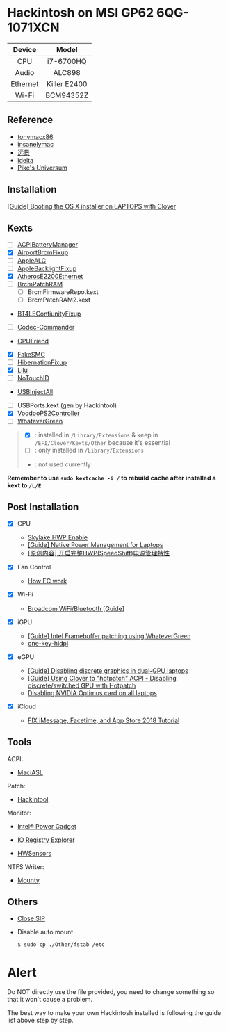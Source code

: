 # Hackintosh on MSI GP62 6QG-1071XCN

|  Device  |    Model     |
| :------: | :----------: |
|   CPU    |  i7-6700HQ   |
|  Audio   |    ALC898    |
| Ethernet | Killer E2400 |
|  Wi-Fi   |  BCM94352Z   |


## Reference

- [tonymacx86](http://tonymacx86.com)
- [insanelymac](http://www.insanelymac.com)
- [远景](http://bbs.pcbeta.com)
- [idelta](https://www.idelta.info)
- [Pike's Universum](https://pikeralpha.wordpress.com)

## Installation
[[Guide] Booting the OS X installer on LAPTOPS with Clover](https://www.tonymacx86.com/threads/guide-booting-the-os-x-installer-on-laptops-with-clover.148093/)

## Kexts

- [ ] [ACPIBatteryManager](https://github.com/RehabMan/OS-X-ACPI-Battery-Driver)
- [x] [AirportBrcmFixup](https://github.com/acidanthera/AirportBrcmFixup)
- [ ] [AppleALC](https://github.com/vit9696/AppleALC)
- [ ] [AppleBacklightFixup](https://www.tonymacx86.com/threads/guide-laptop-backlight-control-using-applebacklightfixup-kext.218222/)
- [x] [AtherosE2200Ethernet](https://github.com/Mieze/AtherosE2200Ethernet)
- [ ] [BrcmPatchRAM](https://github.com/RehabMan/OS-X-BrcmPatchRAM)
  - [ ] BrcmFirmwareRepo.kext
  - [ ] BrcmPatchRAM2.kext
- [BT4LEContiunityFixup](https://github.com/acidanthera/BT4LEContiunityFixup)
- [ ] [Codec-Commander](https://github.com/RehabMan/EAPD-Codec-Commander)
- [CPUFriend](https://github.com/PMheart/CPUFriend)
- [x] [FakeSMC](https://bitbucket.org/RehabMan/os-x-fakesmc-kozlek/downloads/)
- [ ] [HibernationFixup](https://github.com/acidanthera/HibernationFixup)
- [x] [Lilu](https://github.com/acidanthera/Lilu)
- [ ] [NoTouchID](https://github.com/al3xtjames/NoTouchID)
- [USBInjectAll](https://github.com/RehabMan/OS-X-USB-Inject-All)
- [ ] USBPorts.kext (gen by Hackintool)
- [x] [VoodooPS2Controller](https://github.com/RehabMan/OS-X-Voodoo-PS2-Controller)
- [ ] [WhateverGreen](https://github.com/acidanthera/WhateverGreen)

> - [x] : installed in `/Library/Extensions` & keep in `/EFI/Clover/Kexts/Other` because it's essential
> - [ ] : only installed in `/Library/Extensions`
> - : not used currently

**Remember to use `sudo kextcache -i /` to rebuild cache after installed a kext to `/L/E`**

## Post Installation

- [x] CPU
  - [Skylake HWP Enable](https://www.tonymacx86.com/threads/skylake-hwp-enable.214915/)
  - [[Guide] Native Power Management for Laptops](https://www.tonymacx86.com/threads/guide-native-power-management-for-laptops.175801/)
  - [[原创内容] 开启完整HWP(SpeedShift)电源管理特性](http://bbs.pcbeta.com/viewthread-1737021-1-1.html)
- [x] Fan Control
  - [How EC work](https://github.com/YoyPa/isw/wiki/How-EC-work-(for-GS40-6QE-at-least))

- [x] Wi-Fi
  - [Broadcom WiFi/Bluetooth [Guide]](https://www.tonymacx86.com/threads/broadcom-wifi-bluetooth-guide.242423/)

- [x] iGPU
  - [[Guide] Intel Framebuffer patching using WhateverGreen](https://www.tonymacx86.com/threads/guide-intel-framebuffer-patching-using-whatevergreen.256490/)
  - [one-key-hidpi](https://github.com/xzhih/one-key-hidpi)

- [x] eGPU
  - [[Guide] Disabling discrete graphics in dual-GPU laptops](https://www.tonymacx86.com/threads/guide-disabling-discrete-graphics-in-dual-gpu-laptops.163772/)
  - [[Guide] Using Clover to "hotpatch" ACPI - Disabling discrete/switched GPU with Hotpatch](https://www.tonymacx86.com/threads/guide-using-clover-to-hotpatch-acpi.200137/post-1308262)
  - [Disabling NVIDIA Optimus card on all laptops](https://www.insanelymac.com/forum/forums/topic/295584-disabling-nvidia-optimus-card-on-all-laptops/)

- [x] iCloud
  - [FIX iMessage, Facetime, and App Store 2018 Tutorial](https://www.youtube.com/watch?v=JhA7e26dGgM)

## Tools

ACPI:
- [MaciASL](https://bitbucket.org/RehabMan/os-x-maciasl-patchmatic/downloads/)

Patch:
- [Hackintool](https://www.tonymacx86.com/threads/release-hackintool-v1-7-5.254559/)

Monitor:
- [Intel® Power Gadget](https://software.intel.com/zh-cn/articles/intel-power-gadget-20)

- [IO Registry Explorer](https://developer.apple.com/download/more/)

- [HWSensors](https://github.com/kozlek/HWSensors)

NTFS Writer:
- [Mounty](http://enjoygineering.com/mounty/)

## Others

- [Close SIP](https://www.tonymacx86.com/threads/explaining-os-x-el-capitan-security-changes-workarounds-and-current-information.170611/)

- Disable auto mount
	```bash
	$ sudo cp ./Other/fstab /etc
	```

# Alert

Do NOT directly use the file provided, you need to change something so that it won't cause a problem.

The best way to make your own Hackintosh installed is following the guide list above step by step.